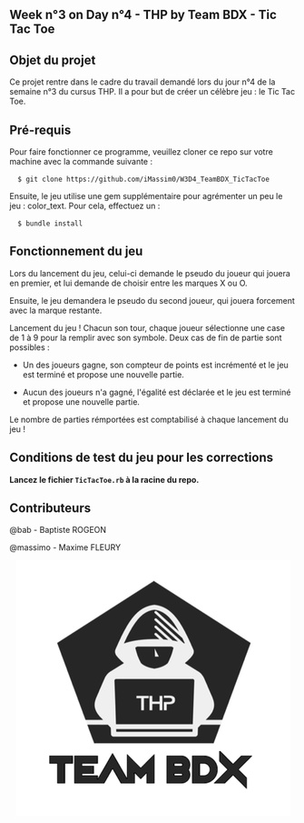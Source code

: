 ## Week n°3 on Day n°4 - THP by Team BDX - Tic Tac Toe

## Objet du projet

Ce projet rentre dans le cadre du travail demandé lors du jour n°4 de la semaine n°3 du cursus THP. Il a pour but de créer un célèbre jeu : le Tic Tac Toe.

## Pré-requis

Pour faire fonctionner ce programme, veuillez cloner ce repo sur votre machine avec la commande suivante :

```
  $ git clone https://github.com/iMassim0/W3D4_TeamBDX_TicTacToe
```

Ensuite, le jeu utilise une gem supplémentaire pour agrémenter un peu le jeu : color_text. Pour cela, effectuez un :

```
  $ bundle install
```

## Fonctionnement du jeu

Lors du lancement du jeu, celui-ci demande le pseudo du joueur qui jouera en premier, et lui demande de choisir entre les marques X ou O.

Ensuite, le jeu demandera le pseudo du second joueur, qui jouera forcement avec la marque restante.

Lancement du jeu ! Chacun son tour, chaque joueur sélectionne une case de 1 à 9 pour la remplir avec son symbole. Deux cas de fin de partie sont possibles :

  - Un des joueurs gagne, son compteur de points est incrémenté et le jeu est terminé et propose une nouvelle partie.

  - Aucun des joueurs n'a gagné, l'égalité est déclarée et le jeu est terminé et propose une nouvelle partie.

Le nombre de parties rémportées est comptabilisé à chaque lancement du jeu !

## Conditions de test du jeu pour les corrections

**Lancez le fichier `TicTacToe.rb` à la racine du repo.**

## Contributeurs

@bab - Baptiste ROGEON

@massimo - Maxime FLEURY

<p align="center">
  <img src="THP_BDX.png"/>
</p>
